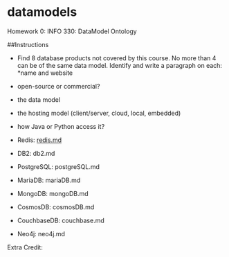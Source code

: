 # datamodels
Homework 0: INFO 330: DataModel Ontology

##Instructions
* Find 8 database products not covered by this course. No more than 4 can be of the same data model. Identify and write a paragraph on each:
    *name and website
 * open-source or commercial?
 * the data model
 * the hosting model (client/server, cloud, local, embedded)
 * how Java or Python access it?



* Redis: [redis.md](redis.md)
* DB2: db2.md
* PostgreSQL: postgreSQL.md
* MariaDB: mariaDB.md
* MongoDB: mongoDB.md
* CosmosDB: cosmosDB.md
* CouchbaseDB: couchbase.md
* Neo4j: neo4j.md

Extra Credit: 

